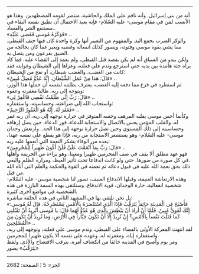 ------------------------------------------------------------------------

أنه من بني إسرائيل. وأنه ناقم على الملك والحاشية، منتصر لقومه المضطهدين.
وهذا هو الأنسب لمن في مقام موسى- عليه السّلام- فإنه بعيد الاحتمال أن تطيق
نفسه البقاء في مستنقع الشر والفساد..  
«فَوَكَزَهُ مُوسى فَقَضى عَلَيْهِ» ..  
والوكز الضرب بجمع اليد. والمفهوم من التعبير أنها وكزة واحدة كان فيها حتف
القبطي. مما يشي بقوة موسى وفتوته، ويصور كذلك انفعاله وغضبه ويعبر عما كان
يخالجه من الضيق بفرعون ومن يتصل به.  
ولكن يبدو من السياق أنه لم يكن يقصد قتل القبطي، ولم يعمد إلى القضاء
عليه. فما كاد يراه جثة هامدة بين يديه حتى استرجع وندم على فعلته، وعزاها
إلى الشيطان وغوايته فقد كانت من الغضب، والغضب شيطان، أو نفخ من
الشيطان:  
«قالَ: هذا مِنْ عَمَلِ الشَّيْطانِ. إِنَّهُ عَدُوٌّ مُضِلٌّ مُبِينٌ» ..  
ثم استطرد في فزع مما دفعه إليه الغضب، يعترف بظلمه لنفسه أن حملها هذا
الوزر، ويتوجه إلى ربه، طالبا مغفرته وعفوه:  
«قالَ: رَبِّ إِنِّي ظَلَمْتُ نَفْسِي فَاغْفِرْ لِي» ..  
واستجاب الله إلى ضراعته، وحساسيته، واستغفاره:  
«فَغَفَرَ لَهُ. إِنَّهُ هُوَ الْغَفُورُ الرَّحِيمُ» ..  
وكأنما أحس موسى بقلبه المرهف وحسه المتوفز في حرارة توجهه إلى ربه، أن ربه
غفر له. والقلب المؤمن يحس بالاتصال والاستجابة للدعاء، فور الدعاء، حين
يصل إرهافه وحساسيته إلى ذلك المستوي وحين تصل حرارة توجهه إلى هذا الحد..
وارتعش وجدان موسى- عليه السّلام- وهو يستشعر الاستجابة من ربه، فإذا هو
يقطع على نفسه عهدا، يعده من الوفاء بشكر النعمة التي أنعمها عليه ربه:  
«قالَ: رَبِّ بِما أَنْعَمْتَ عَلَيَّ فَلَنْ أَكُونَ ظَهِيراً لِلْمُجْرِمِينَ» ..  
فهو عهد مطلق ألا يقف في صف المجرمين ظهيرا ومعينا. وهو براءة من الجريمة
وأهلها في كل صورة من صورها. حتى ولو كانت اندفاعا تحت تأثير الغيظ، ومرارة
الظلم والبغي.  
ذلك بحق نعمة الله عليه في قبول دعائه ثم نعمته في القوة والحكمة والعلم
التي آتاه الله من قبل.  
وهذه الارتعاشة العنيفة، وقبلها الاندفاع العنيف، تصور لنا شخصية موسى-
عليه السّلام- شخصية انفعالية، حارة الوجدان، قوية الاندفاع. وسنلتقي بهذه
السمة البارزة في هذه الشخصية في مواضع أخرى كثيرة.  
بل نحن نلتقي بها في المشهد الثاني في هذه الحلقة مباشرة:  
«فَأَصْبَحَ فِي الْمَدِينَةِ خائِفاً يَتَرَقَّبُ فَإِذَا الَّذِي اسْتَنْصَرَهُ بِالْأَمْسِ يَسْتَصْرِخُهُ، قالَ لَهُ
مُوسى: إِنَّكَ لَغَوِيٌّ مُبِينٌ. فَلَمَّا أَنْ أَرادَ أَنْ يَبْطِشَ بِالَّذِي هُوَ عَدُوٌّ لَهُما قالَ: يا مُوسى
أَتُرِيدُ أَنْ تَقْتُلَنِي كَما قَتَلْتَ نَفْساً بِالْأَمْسِ؟ إِنْ تُرِيدُ إِلَّا أَنْ تَكُونَ جَبَّاراً فِي
الْأَرْضِ، وَما تُرِيدُ أَنْ تَكُونَ مِنَ الْمُصْلِحِينَ» ..  
لقد انتهت المعركة الأولى بالقضاء على القبطي، وندم موسى على فعلته، وتوجهه
إلى ربه، واستغفاره إياه، ومغفرته له، وعهده على نفسه ألا يكون ظهيرا
للمجرمين.  
ومر يوم وأصبح في المدينة خائفا من انكشاف أمره، يترقب الافتضاح والأذى.
ولفظ «يَتَرَقَّبُ» يصور

------------------------------------------------------------------------

الجزء: 5 ¦ الصفحة: 2682
